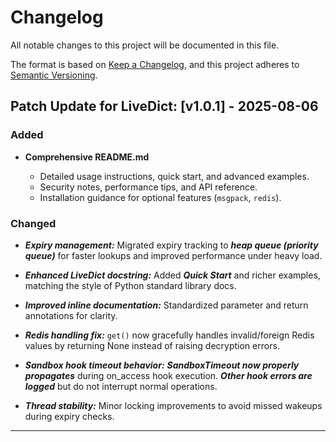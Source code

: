 # Changelog

All notable changes to this project will be documented in this file.

The format is based on [Keep a Changelog](https://keepachangelog.com/en/1.0.0/),
and this project adheres to [Semantic Versioning](https://semver.org/spec/v2.0.0.html).

## Patch Update for LiveDict: [v1.0.1] - 2025-08-06

### Added

* **Comprehensive README.md**

  * Detailed usage instructions, quick start, and advanced examples.
  * Security notes, performance tips, and API reference.
  * Installation guidance for optional features (`msgpack`, `redis`).

### Changed

* **_Expiry management:_** Migrated expiry tracking to **_heap queue (priority queue)_** for faster lookups and improved performance under heavy load.

* **_Enhanced LiveDict docstring:_** Added **_Quick Start_** and richer examples, matching the style of Python standard library docs.

* **_Improved inline documentation:_** Standardized parameter and return annotations for clarity.

* **_Redis handling fix:_** `get()` now gracefully handles invalid/foreign Redis values by returning None instead of raising decryption errors.

* **_Sandbox hook timeout behavior:_** **_SandboxTimeout now properly propagates_** during on_access hook execution. **_Other hook errors are logged_** but do not interrupt normal operations.

* **_Thread stability:_** Minor locking improvements to avoid missed wakeups during expiry checks.

---

